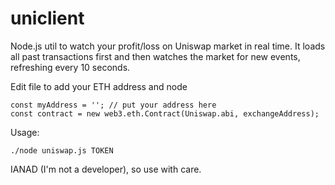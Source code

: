 # uniclient

Node.js util to watch your profit/loss on Uniswap market in real time. It loads all past transactions first and then watches the market for new events, refreshing every 10 seconds.

Edit file to add your ETH address and node 

    const myAddress = ''; // put your address here
    const contract = new web3.eth.Contract(Uniswap.abi, exchangeAddress);

Usage:

```./node uniswap.js TOKEN```

IANAD (I'm not a developer), so use with care.
